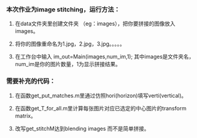 ### 本次作业为image stitching，运行方法：

1. 在data文件夹里创建文件夹 （eg：images），把你要拼接的图像放入images。

2. 将你的图像重命名为1.jpg，2.jpg，3.jpg。。。。。

3. 在工作台中输入
   im_out=Main(images,num_im,1);
   其中images是文件夹名，num_im是你的图片数量，1为显示拼接结果。

### 需要补充的代码：

1. 在函数get_put_matches.m里通过仿照hori(horizon)填写verti(vertical)。

2. 在函数get_T_for_all.m里计算每张图片对应已选定的中心图片的transform matrix。

3. 改写get_stitchM达到blending images 而不是简单拼接。



